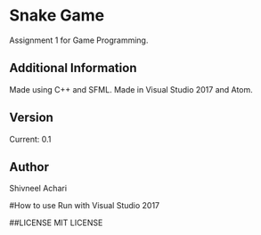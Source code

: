 # Snake Game
Assignment 1 for Game Programming.

## Additional Information
Made using C++ and SFML. 
Made in Visual Studio 2017 and Atom.

## Version
Current: 0.1 

## Author
Shivneel Achari

#How to use
Run with Visual Studio 2017

##LICENSE
MIT LICENSE